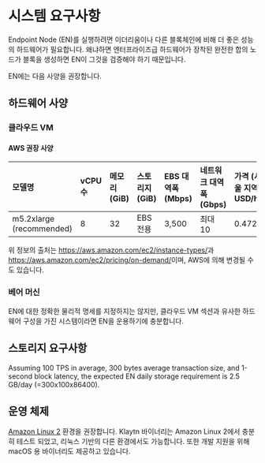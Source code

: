 # 시스템 요구사항

Endpoint Node (EN)를 실행하려면 이더리움이나 다른 블록체인에 비해 더 좋은 성능의 하드웨어가 필요합니다. 왜냐하면 엔터프라이즈급 하드웨어가 장착된 완전한 합의 노드가 블록을 생성하면 EN이 그것을 검증해야 하기 때문입니다.

EN에는 다음 사양을 권장합니다.

## 하드웨어 사양

### 클라우드 VM

#### AWS 권장 사양

| 모델명                      | vCPU 수 | 메모리 (GiB) | 스토리지 (GiB) | EBS 대역폭 (Mbps) | 네트워크 대역폭 (Gbps) | 가격 (서울 지역, USD/h) |
|:------------------------ |:------ |:--------- |:---------- |:-------------- |:--------------- |:----------------- |
| m5.2xlarge (recommended) | 8      | 32        | EBS 전용     | 3,500          | 최대 10           | 0.472             |


위 정보의 출처는 <https://aws.amazon.com/ec2/instance-types/>과 <https://aws.amazon.com/ec2/pricing/on-demand/>이며, AWS에 의해 변경될 수도 있습니다.

### 베어 머신

EN에 대한 정확한 물리적 명세를 지정하지는 않지만, 클라우드 VM 섹션과 유사한 하드웨어 구성을 가진 시스템이라면 EN을 운용하기에 충분합니다.

## 스토리지 요구사항

Assuming 100 TPS in average, 300 bytes average transaction size, and 1-second block latency, the expected EN daily storage requirement is 2.5 GB/day (=300x100x86400).

## 운영 체제

[Amazon Linux 2](https://aws.amazon.com/ko/about-aws/whats-new/2017/12/introducing-amazon-linux-2/) 환경을 권장합니다. Klaytn 바이너리는 Amazon Linux 2에서 충분히 테스트 되었고, 리눅스 기반의 다른 환경에서도 가능합니다. 또한 개발 지원을 위해 macOS 용 바이너리도 제공하고 있습니다.